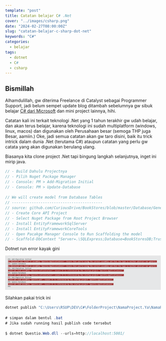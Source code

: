 ```yaml
---
template: "post"
title: Catatan belajar C# .Net
cover: "../images/csharp.png"
date: "2024-02-27T08:00:00Z"
slug: "catatan-belajar-c-sharp-dot-net"
keywords: "C#"
categories:
  - belajar
tags:
  - dotnet
  - C#
  - csharp
---
```



## Bismillah

Alhamdulillah, gw diterima Freelance di Catalyst sebagai Programmer Support, jadi belum sempet update blog ditambah sebelumnya gw sibuk belajar [C# dari Microsoft](https://topidesta.my.id/belajar-c-sharp-sertifikat-resmi) dan mini project lainnya, hihi.

Catatan kali ini terkait teknologi .Net yang 1 tahun terakhir gw udah belajar, dan akan terus belajar, karena teknologi ini sudah multiplatform (windows, linux, macos) dan digunakan oleh Perusahaan besar (semoga THP juga Besar, aamiin.) Oke, jadi semua catatan akan gw taro disini, baik itu trick intrick dalam dunia .Net (terutama C#) ataupun catatan yang perlu gw catata yang akan digunakan berulang ulang.

Biasanya kita clone project .Net tapi bingung langkah selanjutnya, inget ini mirip java.

```csharp
// - Build Dahulu Projectnya
// - Pilih Nuget Package Manager
// - Console: PM > Add-Migration Initial
// - Console: PM > Update-Database

// We will create model from Database Tables
// -----------------------------------------
// source: github.com/CuriousDrive/BookStores/blob/master/Database/GenerateData.sql
// - Create Core API Project
// - Select Nuget Package from Root Project Browser
// - Install EntityFrameworkSqlServer
// - Install EntityFrameworkCoreTools
// - Open Pacakge Manager Console to Run Scaffolding the model
// - Scaffold-DbContext "Server=.\SQLExpress;Database=BookStoresDB;Trusted_Connection=True;" Microsoft.EntityFrameworkCore.SqlServer -OutputDir Models
```

Dotnet run error kayak gini

![Dotnet Error](../images/dotnet-error.png)

Silahkan pakai trick ini

```csharp
dotnet publish "C:\Users\RSUP\DEV\C#\FolderProject\NamaProject.Ya\NamaProject.Ya.csproj" "/p:PublishProfile=C:\Users\RSUP\DEV\C#\FolderProject\NamaProject.Ya\Properties\PublishProfiles\FolderProfile.pubxml"

# simpan dalam bentul .bat
# Jika sudah running hasil publish code tersebut

$ dotnet Questio.Web.dll --urls=http://localhost:5001/
```

